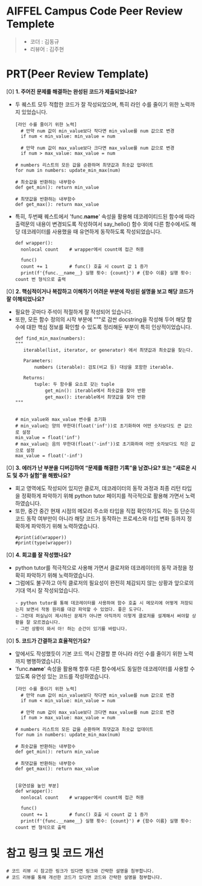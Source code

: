 # AIFFEL Campus Code Peer Review Templete
> - 코더 : 김동규
> - 리뷰어 : 김주현
  
  
# PRT(Peer Review Template)
[O]  **1. 주어진 문제를 해결하는 완성된 코드가 제출되었나요?**
* 두 퀘스트 모두 적합한 코드가 잘 작성되었으며, 특히 라인 수를 줄이기 위한 노력까지 있었습니다. 
  ```
  [라인 수를 줄이기 위한 노력]
    # 만약 num 값이 min_value보다 작다면 min_value를 num 값으로 변경
    if num < min_value: min_value = num

    # 만약 num 값이 max_value보다 크다면 max_value를 num 값으로 변경
    if num > max_value: max_value = num

  # numbers 리스트의 모든 값을 순환하며 최댓값과 최솟값 업데이트
  for num in numbers: update_min_max(num)

  # 최솟값을 반환하는 내부함수
  def get_min(): return min_value

  # 최댓값을 반환하는 내부함수
  def get_max(): return max_value
  ``` 
* 특히, 두번째 퀘스트에서 'func.__name__' 속성을 활용해 데코레이티드된 함수에 따라 출력문의 내용이 변경되도록 작성하여서 say_hello() 함수 외에 다른 함수에서도 해당 데코레이터를 사용했을 때 유연하게 동작하도록 작성되었습니다.
  ```
  def wrapper():
    nonlocal count    # wrapper에서 count에 접근 허용

    func()
    count += 1        # func() 호출 시 count 값 1 증가
    print(f'{func.__name__} 실행 횟수: {count}') # {함수 이름} 실행 횟수: count 번 형식으로 출력  
  ```
  
[O]  **2. 핵심적이거나 복잡하고 이해하기 어려운 부분에 작성된 설명을 보고 해당 코드가 잘 이해되었나요?**
* 필요한 곳마다 주석이 적절하게 잘 작성되어 있습니다.
* 또한, 모든 함수 정의의 시작 부분에 """로 감싼 docstring을 작성해 두어 해당 함수에 대한 핵심 정보를 확인할 수 있도록 정리해둔 부분이 특히 인상적이었습니다.
  ```
  def find_min_max(numbers):
  """
     iterable(list, iterator, or generator) 에서 최댓값과 최솟값을 찾는다.

     Parameters:
         numbers (iterable): 검토(비교 등) 대상을 포함한 iterable.

     Returns:
         tuple: 두 함수를 요소로 갖는 tuple
             get_min(): iterable에서 최솟값을 찾아 반환
             get_max(): iterable에서 최댓값을 찾아 반환
  """


  # min_value와 max_value 변수를 초기화
  # min_value는 양의 무한대(float('inf'))로 초기화하여 어떤 숫자보다도 큰 값으로 설정
  min_value = float('inf')
  # max_value는 음의 무한대(float('-inf'))로 초기화하여 어떤 숫자보다도 작은 값으로 설정
  max_value = float('-inf')
  ```
  
[O]  **3. 에러가 난 부분을 디버깅하여 “문제를 해결한 기록”을 남겼나요? 또는 “새로운 시도 및 추가 실험”을 해봤나요?**
* 회고 영역에도 작성되어 있지만 클로저, 데코레이터의 동작 과정과 최종 리턴 타입을 정확하게 파악하기 위해 python tutor 페이지를 적극적으로 활용해 가면서 노력하였습니다.
* 또한, 중간 중간 현재 시점의 메모리 주소와 타입을 직접 확인하기도 하는 등 단순히 코드 동작 여부만이 아니라 해당 코드가 동작하는 프로세스와 타입 변화 등까지 정확하게 파악하기 위해 노력하였습니다. 
  ```
  #print(id(wrapper))
  #print(type(wrapper))
  ```
  
[O]  **4. 회고를 잘 작성했나요?**
* python tutor를 적극적으로 사용해 가면서 클로저와 데코레이터의 동작 과정을 정확히 파악하기 위해 노력하였습니다.
* 그럼에도 불구하고 아직 클로저의 필요성이 완전히 체감되지 않는 상황과 앞으로의 기대 역시 잘 작성되었습니다.
  ```
  - python tutor를 통해 데코레이터를 사용하여 함수 호출 시 메모리에 어떻게 저장되는지 보면서 작동 원리를 대강 파악할 수 있었다. 좋은 도구다.
  - 그런데 퍼실님이 제시하신 문제가 아니면 아직까지 이렇게 클로저를 설계해서 써야할 상황을 잘 모르겠습니다.
  - 그런 상황이 와서 아! 하는 순간이 있기를 바랍니다.  
  ``` 
  
[O]  **5. 코드가 간결하고 효율적인가요?**
* 앞에서도 작성했듯이 기본 코드 역시 간결할 뿐 아니라 라인 수를 줄이기 위한 노력까지 병행하였습니다.
* 'func.__name__' 속성을 활용해 향후 다른 함수에서도 동일한 데코레이터를 사용할 수 있도록 유연성 있는 코드를 작성하였습니다. 
  ```
  [라인 수를 줄이기 위한 노력]
    # 만약 num 값이 min_value보다 작다면 min_value를 num 값으로 변경
    if num < min_value: min_value = num

    # 만약 num 값이 max_value보다 크다면 max_value를 num 값으로 변경
    if num > max_value: max_value = num

  # numbers 리스트의 모든 값을 순환하며 최댓값과 최솟값 업데이트
  for num in numbers: update_min_max(num)

  # 최솟값을 반환하는 내부함수
  def get_min(): return min_value

  # 최댓값을 반환하는 내부함수
  def get_max(): return max_value


  [유연성을 높인 부분]
  def wrapper():
    nonlocal count    # wrapper에서 count에 접근 허용

    func()
    count += 1        # func() 호출 시 count 값 1 증가
    print(f'{func.__name__} 실행 횟수: {count}') # {함수 이름} 실행 횟수: count 번 형식으로 출력  
  
  ```

  
# 참고 링크 및 코드 개선
```
# 코드 리뷰 시 참고한 링크가 있다면 링크와 간략한 설명을 첨부합니다.
# 코드 리뷰를 통해 개선한 코드가 있다면 코드와 간략한 설명을 첨부합니다.
```
